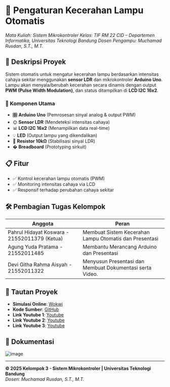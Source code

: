 # 🚀 Pengaturan Kecerahan Lampu Otomatis  
*Mata Kuliah: Sistem Mikrokontroler*
*Kelas: TIF RM 22 CID – Departemen Informatika, Universitas Teknologi Bandung*
*Dosen Pengampu: Muchamad Rusdan, S.T., M.T.*

## 📝 Deskripsi Proyek  
Sistem otomatis untuk mengatur kecerahan lampu berdasarkan intensitas cahaya sekitar menggunakan **sensor LDR** dan mikrokontroler **Arduino Uno**. Lampu akan menyala/berubah kecerahan secara dinamis dengan output **PWM (Pulse Width Modulation)**, dan status ditampilkan di **LCD I2C 16x2**.  

### 🔧 Komponen Utama  
- 🎛 **Arduino Uno** (Pemrosesan sinyal analog & output PWM)  
- 🌞 **Sensor LDR** (Mendeteksi intensitas cahaya)  
- 📊 **LCD I2C 16x2** (Menampilkan data real-time)  
- 💡 **LED** (Output lampu yang dikendalikan)  
- 🔌 **Resistor 10kΩ** (Stabilisasi sinyal LDR)  
- � **Breadboard** (Prototyping sirkuit)  

## 📋 Fitur  
- ✅ Kontrol kecerahan lampu otomatis (PWM)  
- ✅ Monitoring intensitas cahaya via LCD  
- ✅ Responsif terhadap perubahan cahaya sekitar  

## 🛠️ Pembagian Tugas Kelompok  
| Anggota           | Peran                               |  
|-------------------|-------------------------------------|  
| Pahrul Hidayat Koswara - 21552011379  (Ketua)  | Membuat Sistem Kecerahan Lampu Otomatis dan Presentasi |  
| Agung Yuda Pratama - 21552011485      | Membantu Merancang Arduino dan Presentasi      |  
| Devi Githa Rahma Aisyah - 21552011322       | Menyusun Presentasi dan Membuat Dokumentasi serta Video.     |  

## 🔗 Tautan Proyek  
- **Simulasi Online**: [Wokwi](https://wokwi.com/projects/429004339649088513)  
- **Kode Sumber**: [GitHub](https://github.com/PriosMilky/kelompokTiga_sistemKecerahanOtomatis)
- **Link Youtube 1**: [Youtube](link)
- **Link Youtube 2**: [Youtube](https://youtu.be/Yim0_72kj1Q)
- **Link Youtube 3**: [Youtube](https://youtu.be/ckuSh8a-4O0)
 

## 📸 Dokumentasi  
![image](https://github.com/user-attachments/assets/a0bda507-9341-49f4-8167-636015c6c94c)




---  
**© 2025 Kelompok 3 - Sistem Mikrokontroler | Universitas Teknologi Bandung**  
*Dosen: Muchamad Rusdan, S.T., M.T.*
